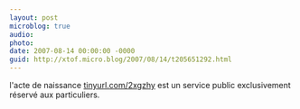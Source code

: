 ```yaml
---
layout: post
microblog: true
audio: 
photo: 
date: 2007-08-14 00:00:00 -0000
guid: http://xtof.micro.blog/2007/08/14/t205651292.html
---
```

l'acte de naissance [tinyurl.com/2xgzhy](http://tinyurl.com/2xgzhy) est un service public exclusivement réservé aux particuliers.
